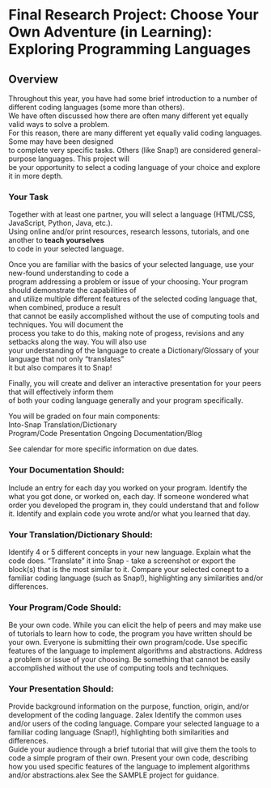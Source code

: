# Final Research Project: Choose Your Own Adventure (in Learning): Exploring Programming Languages 

## Overview
Throughout this year, you have had some brief introduction to a number of different coding languages (some more than others). <br>
We have often discussed how there are often many different yet equally valid ways to solve a problem. <br>
For this reason, there are many different  yet equally valid coding languages. Some may have been designed <br>
to complete very specific tasks. Others (like Snap!) are considered general-purpose languages. This project will <br>
be your opportunity to select a coding language of your choice and explore it in more depth.<br>

### Your Task
Together with at least one partner, you will select a language (HTML/CSS, JavaScript, Python, Java, etc.).<br>
Using online and/or print resources, research lessons, tutorials, and one another to **teach yourselves** <br>
to code in your selected language. 

Once you are familiar with the basics of your selected language, use your new-found understanding to code a <br>
program addressing a problem or issue of your choosing. Your program should demonstrate the capabilities of <br>
and utilize multiple different features of the selected coding language that, when combined, produce a result<br> 
that cannot be easily accomplished without the use of computing tools and techniques. You will document the <br>
process you take to do this, making note of progess, revisions and any setbacks along the way. You will also use<br> 
your understanding of the language to create a Dictionary/Glossary of your language that not only “translates” <br>
it but also compares it to Snap! 

Finally, you will create and deliver an interactive presentation for your peers that will effectively inform them <br>
of both your coding language generally and your program specifically. <br>

You will be graded on four main components: <br> 
Into-Snap Translation/Dictionary <br>
Program/Code 
Presentation
Ongoing Documentation/Blog

See calendar for more specific information on due dates.

### Your Documentation Should: 
Include an entry for each day you worked on your program. 
Identify the what you got done, or worked on, each day. If someone wondered what order you developed the program in, they could understand that and follow it. 
Identify and explain code you wrote and/or what you learned that day. 
### Your Translation/Dictionary Should:
Identify 4 or 5 different concepts in your new language. 
Explain what the code does. 
“Translate” it into Snap - take a screenshot or export the block(s) that is the most similar to it.
Compare your selected conept to a familiar coding language (such as Snap!), highlighting any similarities and/or differences.
### Your Program/Code Should:
Be your own code. While you can elicit the help of peers and may make use of tutorials to learn how to code, the program you have written should be your own. Everyone is submitting their own program/code.
Use specific features of the language to implement algorithms and abstractions.
Address a problem or issue of your choosing. 
Be something that cannot be easily accomplished without the use of computing tools and techniques.
### Your Presentation Should:
Provide background information on the purpose, function, origin, and/or development of the coding language. 2alex
Identify the common uses and/or users of the coding language. 
Compare your selected language to a familiar coding language (Snap!), highlighting both similarities and differences.  
Guide your audience through a brief tutorial that will give them the tools to code a simple program of their own.
Present your own code, describing how you used specific features of the language to implement algorithms and/or abstractions.alex
See the SAMPLE project for guidance.
